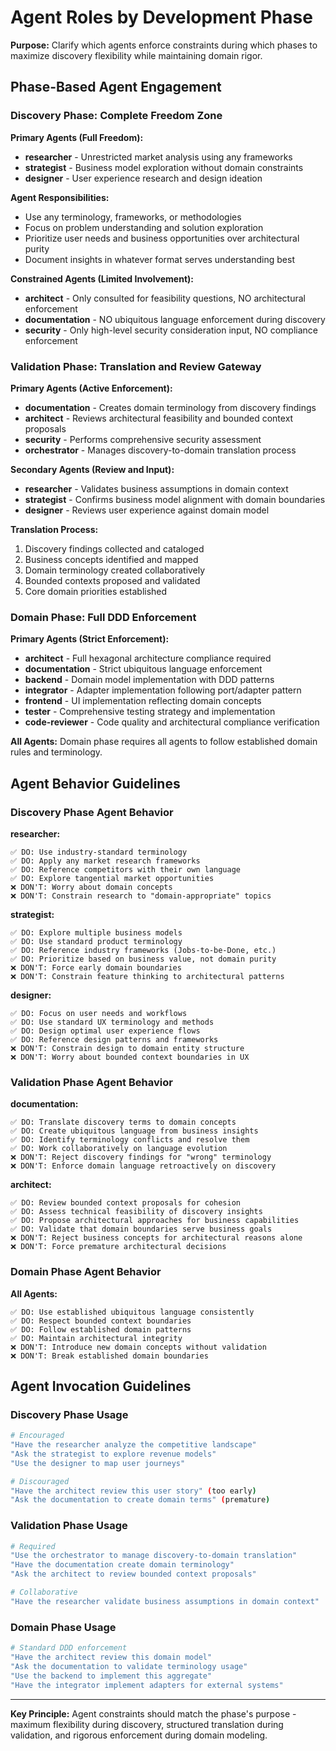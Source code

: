 # Agent Roles by Development Phase

**Purpose:** Clarify which agents enforce constraints during which phases to maximize discovery flexibility while maintaining domain rigor.

## Phase-Based Agent Engagement

### Discovery Phase: Complete Freedom Zone

**Primary Agents (Full Freedom):**
- **researcher** - Unrestricted market analysis using any frameworks
- **strategist** - Business model exploration without domain constraints  
- **designer** - User experience research and design ideation

**Agent Responsibilities:**
- Use any terminology, frameworks, or methodologies
- Focus on problem understanding and solution exploration
- Prioritize user needs and business opportunities over architectural purity
- Document insights in whatever format serves understanding best

**Constrained Agents (Limited Involvement):**
- **architect** - Only consulted for feasibility questions, NO architectural enforcement
- **documentation** - NO ubiquitous language enforcement during discovery
- **security** - Only high-level security consideration input, NO compliance enforcement

### Validation Phase: Translation and Review Gateway

**Primary Agents (Active Enforcement):**
- **documentation** - Creates domain terminology from discovery findings
- **architect** - Reviews architectural feasibility and bounded context proposals
- **security** - Performs comprehensive security assessment
- **orchestrator** - Manages discovery-to-domain translation process

**Secondary Agents (Review and Input):**
- **researcher** - Validates business assumptions in domain context
- **strategist** - Confirms business model alignment with domain boundaries
- **designer** - Reviews user experience against domain model

**Translation Process:**
1. Discovery findings collected and cataloged
2. Business concepts identified and mapped
3. Domain terminology created collaboratively
4. Bounded contexts proposed and validated
5. Core domain priorities established

### Domain Phase: Full DDD Enforcement

**Primary Agents (Strict Enforcement):**
- **architect** - Full hexagonal architecture compliance required
- **documentation** - Strict ubiquitous language enforcement
- **backend** - Domain model implementation with DDD patterns
- **integrator** - Adapter implementation following port/adapter pattern
- **frontend** - UI implementation reflecting domain concepts
- **tester** - Comprehensive testing strategy and implementation
- **code-reviewer** - Code quality and architectural compliance verification

**All Agents:** Domain phase requires all agents to follow established domain rules and terminology.

## Agent Behavior Guidelines

### Discovery Phase Agent Behavior

**researcher:**
```
✅ DO: Use industry-standard terminology
✅ DO: Apply any market research frameworks
✅ DO: Reference competitors with their own language
✅ DO: Explore tangential market opportunities
❌ DON'T: Worry about domain concepts
❌ DON'T: Constrain research to "domain-appropriate" topics
```

**strategist:**
```
✅ DO: Explore multiple business models
✅ DO: Use standard product terminology
✅ DO: Reference industry frameworks (Jobs-to-be-Done, etc.)
✅ DO: Prioritize based on business value, not domain purity
❌ DON'T: Force early domain boundaries
❌ DON'T: Constrain feature thinking to architectural patterns
```

**designer:**
```
✅ DO: Focus on user needs and workflows
✅ DO: Use standard UX terminology and methods
✅ DO: Design optimal user experience flows
✅ DO: Reference design patterns and frameworks
❌ DON'T: Constrain design to domain entity structure
❌ DON'T: Worry about bounded context boundaries in UX
```

### Validation Phase Agent Behavior

**documentation:**
```
✅ DO: Translate discovery terms to domain concepts
✅ DO: Create ubiquitous language from business insights
✅ DO: Identify terminology conflicts and resolve them
✅ DO: Work collaboratively on language evolution
❌ DON'T: Reject discovery findings for "wrong" terminology
❌ DON'T: Enforce domain language retroactively on discovery
```

**architect:**
```
✅ DO: Review bounded context proposals for cohesion
✅ DO: Assess technical feasibility of discovery insights
✅ DO: Propose architectural approaches for business capabilities
✅ DO: Validate that domain boundaries serve business goals
❌ DON'T: Reject business concepts for architectural reasons alone
❌ DON'T: Force premature architectural decisions
```

### Domain Phase Agent Behavior

**All Agents:**
```
✅ DO: Use established ubiquitous language consistently
✅ DO: Respect bounded context boundaries
✅ DO: Follow established domain patterns
✅ DO: Maintain architectural integrity
❌ DON'T: Introduce new domain concepts without validation
❌ DON'T: Break established domain boundaries
```

## Agent Invocation Guidelines

### Discovery Phase Usage
```bash
# Encouraged
"Have the researcher analyze the competitive landscape"
"Ask the strategist to explore revenue models"  
"Use the designer to map user journeys"

# Discouraged
"Have the architect review this user story" (too early)
"Ask the documentation to create domain terms" (premature)
```

### Validation Phase Usage
```bash
# Required
"Use the orchestrator to manage discovery-to-domain translation"
"Have the documentation create domain terminology"
"Ask the architect to review bounded context proposals"

# Collaborative
"Have the researcher validate business assumptions in domain context"
```

### Domain Phase Usage
```bash
# Standard DDD enforcement
"Have the architect review this domain model"
"Ask the documentation to validate terminology usage"
"Use the backend to implement this aggregate"
"Have the integrator implement adapters for external systems"
```

---

**Key Principle:** Agent constraints should match the phase's purpose - maximum flexibility during discovery, structured translation during validation, and rigorous enforcement during domain modeling.